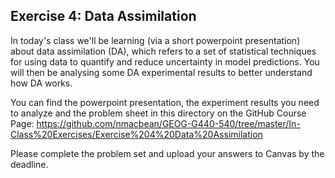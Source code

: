 ## Exercise 4: Data Assimilation

In today's class we'll be learning (via a short powerpoint presentation) about data assimilation (DA), which refers to a set of statistical techniques for using data to quantify and reduce uncertainty in model predictions. You will then be analysing some DA experimental results to better understand how DA works.

You can find the powerpoint presentation, the experiment results you need to analyze and the problem sheet in this directory on the GitHub Course Page: https://github.com/nmacbean/GEOG-G440-540/tree/master/In-Class%20Exercises/Exercise%204%20Data%20Assimilation

Please complete the problem set and upload your answers to Canvas by the deadline.

